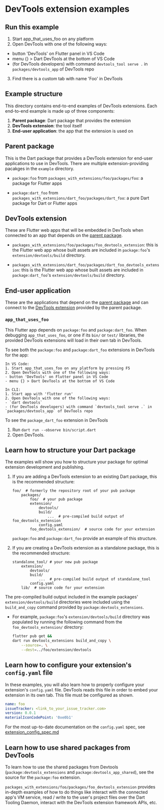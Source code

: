 # DevTools extension examples

## Run this example

1. Start app_that_uses_foo on any platform
2. Open DevTools with one of the following ways:
  - button 'DevTools' on Flutter panel in VS Code
  - menu {} > Dart DevTools at the bottom of VS Code
  - (for DevTools developers) with command `devtools_tool serve .` in `packages/devtools_app` of DevTools repo
3. Find there is a custom tab with name 'Foo' in DevTools

## Example structure

This directory contains end-to-end examples of DevTools extensions. Each
end-to-end example is made up of three components:
1. **Parent package**: Dart package that provides the extension
2. **DevTools extension**: the tool itself
3. **End-user application**: the app that the extension is used on

## Parent package

This is the Dart package that provides a DevTools extension for end-user
applications to use in DevTools. There are multiple extension-providing pacakges
in the `example` directory.

- `package:foo` from `packages_with_extensions/foo/packages/foo`: a package for Flutter apps

- `package:dart_foo` from `packages_with_extensions/dart_foo/packages/dart_foo`: a
pure Dart package for Dart or Flutter apps

<!-- TODO(kenz): build this example. -->
<!-- - `package:standalone_tool` from `packages_with_extensions/dart_foo/packages/stanalone_tool`, which is a package that is strictly meant to provide a tool
as a DevTools extension. This is different from the other packages in that it
is not an extension shipped with an existing Dart package. It is a package
published solely to provide a DevTools extension. -->

<!-- TODO(kenz): build this example, or pull in Khan's extension. -->
<!-- - `package:gemini_ai_tool` from `packages_with_extensions/dart_foo/packages/gemini_ai_tool`, which is a standalone tool (like `package:standalone_tool`)
that provides an example of using the Gemini SDK to build an AI powered tool
as a DevTools extension. -->

## DevTools extension

These are Flutter web apps that will be embedded in DevTools when connected to an app
that depends on the [parent package](#parent-package).

- `packages_with_extensions/foo/packages/foo_devtools_extension`: this
is the Flutter web app whose built assets are included in `package:foo`'s
`extension/devtools/build` directory.

- `packages_with_extensions/dart_foo/packages/dart_foo_devtools_extension`: this
is the Flutter web app whose built assets are included in `package:dart_foo`'s
`extension/devtools/build` directory.

## End-user application

These are the applications that depend on the [parent package](#parent-package) and
can connect to the [DevTools extension](#devtools-extension) provided by the parent package.

### `app_that_uses_foo`

This Flutter app depends on `package:foo` and `package:dart_foo`. When debugging
`app_that_uses_foo`, or one if its `bin/` or `test/` libraries, the provided
DevTools extensions will load in their own tab in DevTools.

To see both the `package:foo` and `package:dart_foo` extensions in DevTools for the app:

    In VS Code:
    1. Start app_that_uses_foo on any platform by pressing F5
    2. Open DevTools with one of the following ways:
    - button 'DevTools' on Flutter panel in VS Code
    - menu {} > Dart DevTools at the bottom of VS Code

    In CLI:
    1. Start app with 'flutter run'
    2. Open DevTools with one of the following ways:
    - `dart devtools`
    - (for DevTools developers) with command `devtools_tool serve .` in `packages/devtools_app` of DevTools repo

To see the `package_dart_foo` extension in DevTools

1. Run `dart run --observe bin/script.dart`
2. Open DevTools.

<!-- TODO(kenz): uncomment once https://github.com/flutter/devtools/issues/7183 is resolved. -->
<!-- - Run `dart test test/nested/simple_test.dart --pause-after-load` and open
DevTools to see the `package:dart_foo` extension connected to a Dart test.

- Run `flutter test test/app_that_uses_foo_test.dart --start-paused` and open
DevTools to see both the `package:foo` and `package:dart_foo` extensions
connected to a Flutter test. -->

## Learn how to structure your Dart package

The examples will show you how to structure your package for optimal extension
development and publishing.

1. If you are adding a DevTools extension to an existing Dart package, this is
the recommended structure:
    ```
    foo/  # formerly the repository root of your pub package
        packages/
            foo/  # your pub package
            extension/
                devtools/
                build/
                    ...  # pre-compiled build output of foo_devtools_extension
                config.yaml
            foo_devtools_extension/  # source code for your extension
    ```
    `package:foo` and `package:dart_foo` provide an example of this structure.

2. If you are creating a DevTools extension as a standalone package, this is
the recommended structure:
    ```
    standalone_tool/ # your new pub package
        extension/
            devtools/
            build/
                ...  # pre-compiled build output of standalone_tool
            config.yaml
        lib/  # source code for your extension
    ```
    <!-- TODO(kenz): uncomment once these examples are provided. -->
    <!-- `package:standalone_tool` and `package:gemini_ai_tool` provide an example of this structure. -->

The pre-compiled build output included in the example packages'
`extension/devtools/build` directories were included using the `build_and_copy`
command provided by `package:devtools_extensions`.
  - For example, `package:foo`'s `extension/devtools/build` directory was populated
  by running the following command from the `foo_devtools_extension/` directory:

    ```sh
    flutter pub get &&
    dart run devtools_extensions build_and_copy \
        --source=. \
        --dest=../foo/extension/devtools
    ```
## Learn how to configure your extension's `config.yaml` file

In these examples, you will also learn how to properly configure your extension's
`config.yaml` file. DevTools reads this file in order to embed your extension in its
own tab. This file must be configured as shown.

```yaml
name: foo
issueTracker: <link_to_your_issue_tracker.com>
version: 0.0.1
materialIconCodePoint: '0xe0b1'
```

For the most up-to-date documentation on the `config.yaml` spec, see
[extension_config_spec.md](https://github.com/flutter/devtools/blob/master/packages/devtools_extensions/extension_config_spec.md)

## Learn how to use shared packages from DevTools

To learn how to use the shared packages from Devtools (`package:devtools_extensions`
and `package:devtools_app_shared`), see the source for the `package:foo` extension.

`packages_with_extensions/foo/packages/foo_devtools_extension` provides in-depth
examples of how to do things like interact with the connected app's VM service,
read / write to the user's project files over the Dart Tooling Daemon, interact
with the DevTools extension framework APIs, etc.
